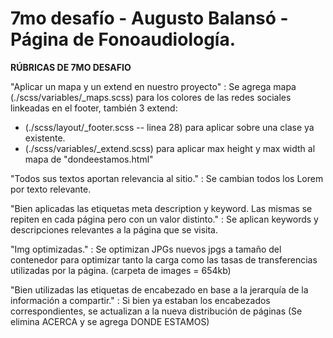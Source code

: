 # 7mo desafío - Augusto Balansó - Página de Fonoaudiología.

**RÚBRICAS DE 7MO DESAFIO**

"Aplicar un mapa y un extend en nuestro proyecto" : Se agrega mapa (./scss/variables/_maps.scss) para los colores de las redes sociales linkeadas en el footer, también 3 extend:
- (./scss/layout/_footer.scss -- linea 28) para aplicar sobre una clase ya existente.
- (./scss/variables/_extend.scss) para aplicar max height y max width al mapa de "dondeestamos.html"

"Todos sus textos aportan relevancia al sitio." : Se cambian todos los Lorem por texto relevante.

"Bien aplicadas las etiquetas meta description y keyword. Las mismas se repiten en cada página pero con un valor distinto." : Se aplican keywords y descripciones relevantes a la página que se visita.

"Img optimizadas." : Se optimizan JPGs nuevos jpgs a tamaño del contenedor para optimizar tanto la carga como las tasas de transferencias utilizadas por la página. (carpeta de images = 654kb)

"Bien utilizadas las etiquetas de encabezado en base a la jerarquía de la información a compartir." : Si bien ya estaban los encabezados correspondientes, se actualizan a la nueva distribución de páginas (Se elimina ACERCA y se agrega DONDE ESTAMOS)

